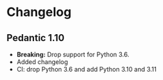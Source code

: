 # Changelog
## Pedantic 1.10
- **Breaking:** Drop support for Python 3.6.
- Added changelog
- CI: drop Python 3.6 and add Python 3.10 and 3.11